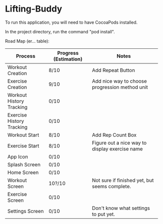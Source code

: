 # Lifting-Buddy

To run this application, you will need to have CocoaPods installed.

In the project directory, run the command "pod install".

Road Map (er... table):

| Process                   | Progress (Estimation) | Notes                                          |
|---------------------------|-----------------------|------------------------------------------------|
| Workout Creation          | 8/10                  | Add Repeat Button                              |
| Exercise Creation         | 9/10                  | Add nice way to choose progression method unit |
| Workout History Tracking  | 0/10                  |                                                |
| Exercise History Tracking | 0/10                  |                                                |
| Workout Start             | 8/10                  | Add Rep Count Box                              |
| Exercise Start            | 8/10                  | Figure out a nice way to display exercise name |
| App Icon                  | 0/10                  |                                                |
| Splash Screen             | 0/10                  |                                                |
| Home Screen               | 0/10                  |                                                |
| Workout Screen            | 10?/10                | Not sure if finished yet, but seems complete.  |
| Exercise Screen           | 0/10                  |                                                |
| Settings Screen           | 0/10                  | Don't know what settings to put yet.           |
